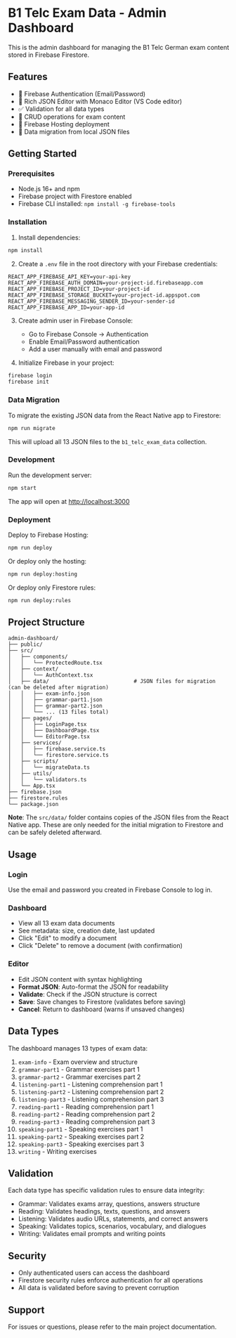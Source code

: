 # B1 Telc Exam Data - Admin Dashboard

This is the admin dashboard for managing the B1 Telc German exam content stored in Firebase Firestore.

## Features

- 🔐 Firebase Authentication (Email/Password)
- 📝 Rich JSON Editor with Monaco Editor (VS Code editor)
- ✅ Validation for all data types
- 💾 CRUD operations for exam content
- 🚀 Firebase Hosting deployment
- 🔄 Data migration from local JSON files

## Getting Started

### Prerequisites

- Node.js 16+ and npm
- Firebase project with Firestore enabled
- Firebase CLI installed: `npm install -g firebase-tools`

### Installation

1. Install dependencies:
```bash
npm install
```

2. Create a `.env` file in the root directory with your Firebase credentials:
```env
REACT_APP_FIREBASE_API_KEY=your-api-key
REACT_APP_FIREBASE_AUTH_DOMAIN=your-project-id.firebaseapp.com
REACT_APP_FIREBASE_PROJECT_ID=your-project-id
REACT_APP_FIREBASE_STORAGE_BUCKET=your-project-id.appspot.com
REACT_APP_FIREBASE_MESSAGING_SENDER_ID=your-sender-id
REACT_APP_FIREBASE_APP_ID=your-app-id
```

3. Create admin user in Firebase Console:
   - Go to Firebase Console → Authentication
   - Enable Email/Password authentication
   - Add a user manually with email and password

4. Initialize Firebase in your project:
```bash
firebase login
firebase init
```

### Data Migration

To migrate the existing JSON data from the React Native app to Firestore:

```bash
npm run migrate
```

This will upload all 13 JSON files to the `b1_telc_exam_data` collection.

### Development

Run the development server:

```bash
npm start
```

The app will open at [http://localhost:3000](http://localhost:3000)

### Deployment

Deploy to Firebase Hosting:

```bash
npm run deploy
```

Or deploy only the hosting:

```bash
npm run deploy:hosting
```

Or deploy only Firestore rules:

```bash
npm run deploy:rules
```

## Project Structure

```
admin-dashboard/
├── public/
├── src/
│   ├── components/
│   │   └── ProtectedRoute.tsx
│   ├── context/
│   │   └── AuthContext.tsx
│   ├── data/                           # JSON files for migration (can be deleted after migration)
│   │   ├── exam-info.json
│   │   ├── grammar-part1.json
│   │   ├── grammar-part2.json
│   │   └── ... (13 files total)
│   ├── pages/
│   │   ├── LoginPage.tsx
│   │   ├── DashboardPage.tsx
│   │   └── EditorPage.tsx
│   ├── services/
│   │   ├── firebase.service.ts
│   │   └── firestore.service.ts
│   ├── scripts/
│   │   └── migrateData.ts
│   ├── utils/
│   │   └── validators.ts
│   └── App.tsx
├── firebase.json
├── firestore.rules
└── package.json
```

**Note**: The `src/data/` folder contains copies of the JSON files from the React Native app. These are only needed for the initial migration to Firestore and can be safely deleted afterward.

## Usage

### Login

Use the email and password you created in Firebase Console to log in.

### Dashboard

- View all 13 exam data documents
- See metadata: size, creation date, last updated
- Click "Edit" to modify a document
- Click "Delete" to remove a document (with confirmation)

### Editor

- Edit JSON content with syntax highlighting
- **Format JSON**: Auto-format the JSON for readability
- **Validate**: Check if the JSON structure is correct
- **Save**: Save changes to Firestore (validates before saving)
- **Cancel**: Return to dashboard (warns if unsaved changes)

## Data Types

The dashboard manages 13 types of exam data:

1. `exam-info` - Exam overview and structure
2. `grammar-part1` - Grammar exercises part 1
3. `grammar-part2` - Grammar exercises part 2
4. `listening-part1` - Listening comprehension part 1
5. `listening-part2` - Listening comprehension part 2
6. `listening-part3` - Listening comprehension part 3
7. `reading-part1` - Reading comprehension part 1
8. `reading-part2` - Reading comprehension part 2
9. `reading-part3` - Reading comprehension part 3
10. `speaking-part1` - Speaking exercises part 1
11. `speaking-part2` - Speaking exercises part 2
12. `speaking-part3` - Speaking exercises part 3
13. `writing` - Writing exercises

## Validation

Each data type has specific validation rules to ensure data integrity:

- Grammar: Validates exams array, questions, answers structure
- Reading: Validates headings, texts, questions, and answers
- Listening: Validates audio URLs, statements, and correct answers
- Speaking: Validates topics, scenarios, vocabulary, and dialogues
- Writing: Validates email prompts and writing points

## Security

- Only authenticated users can access the dashboard
- Firestore security rules enforce authentication for all operations
- All data is validated before saving to prevent corruption

## Support

For issues or questions, please refer to the main project documentation.
